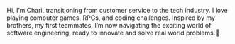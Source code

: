 
Hi, I’m Chari, transitioning from customer service to the tech industry. I love playing computer games, RPGs, and coding challenges. Inspired by my brothers, my first teammates, I’m now navigating the exciting world of software engineering, ready to innovate and solve real world problems.👋
<!--
- 🌱 I’m currently taking a full-stack web development course at School of Code.

#### My project with School of Code 👩‍💻
  ##### Click the title below to view my projects and to play the games.
- [Escape room](https://scratch.mit.edu/projects/963291225/) build with scratch sprites.
- [Rock, Paper, Scissors game](https://supreme-adventure-mzok5jp.pages.github.io/) build with HTML, CSS, and JavaScript.
- [Weather App](https://weather-app-soc.netlify.app/) uses API fetching.


Here are some ideas to get you started:
- 🔭 I’m currently working on ...
- 👯 I’m looking to collaborate on ...
- 🤔 I’m looking for help with ...
- 💬 Ask me about ...
- 📫 How to reach me: ...
- 😄 Pronouns: ...
-->
